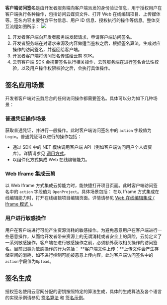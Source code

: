 **客户端访问签名**是由开发者服务端向客户端派发的身份验证信息，用于授权用户在客户端执行各种操作，包括访问云媒资文件、打开 Web 在线编辑项目、上传媒体等。签名内容主要包含平台信息、用户 ID 信息、授权执行的操作等信息。整体交互流程如图所示：
![](https://main.qcloudimg.com/raw/faa3b0323670a63f390177f44677962b.png)
1.  开发者客户端向开发者服务端发起请求，申请客户端访问签名。
2.  开发者服务端在对请求来源及内容做适当鉴权之后，根据签名算法，生成对应操作的访问签名，并返回给客户端。
3.  开发者客户端将访问签名传递给云剪 SDK。
4.  云剪客户端 SDK 会携带签名执行相关操作，云剪服务端在进行签名合法性校验，以及用户操作权限校验之后，会执行具体操作。

## 签名应用场景
开发者客户端对云剪后台的任何访问操作都需要签名。具体可以分为如下几种场景：

### 普通凭证操作场景
获取普通凭证，并进行一般操作。此时客户端访问签名中的 `action` 字段值为 `Login`。普通凭证可以进行的操作包括：
- 通过 SDK 中的 NET 模块调用客户端 API（例如客户端访问用户个人媒资库）。详情请参见 [调用方式](https://cloud.tencent.com/document/product/1156/50899)。
- 以组件化方式集成 Web 在线编辑能力。<!-- 参见 TODO。 -->

### Web Iframe 集成云剪
以 Web Iframe 方式集成云剪能力时，能快捷打开项目页面。此时客户端访问签名中的 `action` 字段值为 `OpenProject`。具体场景包括：
在以 Iframe 方式集成在线编辑能力时，打开在线编辑项目编辑页面。详情请参见 [Web 在线编辑集成 ( Iframe 模式 )](https://cloud.tencent.com/document/product/1156/50858)。<!-- 参见 TODO。 -->

### 用户进行敏感操作
用户在客户端进行可能产生资源消耗的敏感操作。为避免恶意用户在客户端进行一些恶意操作，从而给开发者带来资源上的无谓消耗或者安全上的风险，云剪定义了一系列敏感操作。客户端在进行敏感操作之前，必须额外获取相关操作的访问签名。目前归类为敏感操作的行为包括：
**客户端文件上传：**上传文件会产生存储空间的消耗，如不进行控制可能被恶意上传内容。此时客户端访问签名中的`action`字段值为`Upload`。

## 签名生成
授权签名使用云官网分配的密钥按照特定的算法生成，具体的生成算法及各个语言的实现示例请参见 [签名算法](https://cloud.tencent.com/document/product/1156/43777) 和 [签名示例](https://cloud.tencent.com/document/product/1156/43778)。
